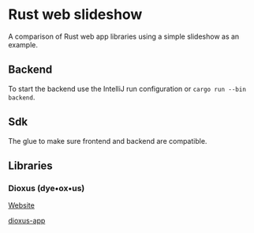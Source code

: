 # Rust web slideshow

A comparison of Rust web app libraries using a simple slideshow as an example.


## Backend

To start the backend use the IntelliJ run configuration or `cargo run --bin backend`.

## Sdk

The glue to make sure frontend and backend are compatible.


## Libraries


### Dioxus (dye•ox•us)

[Website](https://dioxuslabs.com/)

[dioxus-app](https://github.com/patrick-dedication/rust-web-slideshow/tree/main/dioxus-app)
